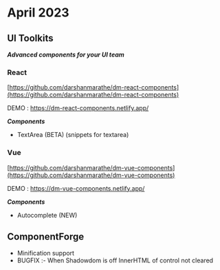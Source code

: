 # April 2023

## UI Toolkits

***Advanced components for your UI team***


###  React
[https://github.com/darshanmarathe/dm-react-components](https://github.com/darshanmarathe/dm-react-components)

DEMO : https://dm-react-components.netlify.app/

***Components***
 * TextArea (BETA) (snippets for textarea)



 ### Vue

 [https://github.com/darshanmarathe/dm-vue-components](https://github.com/darshanmarathe/dm-vue-components)

 DEMO : https://dm-vue-components.netlify.app/


 ***Components***
  * Autocomplete (NEW)



## ComponentForge 
  * Minification support 
  * BUGFIX :- When Shadowdom is off InnerHTML of control not cleared
  


